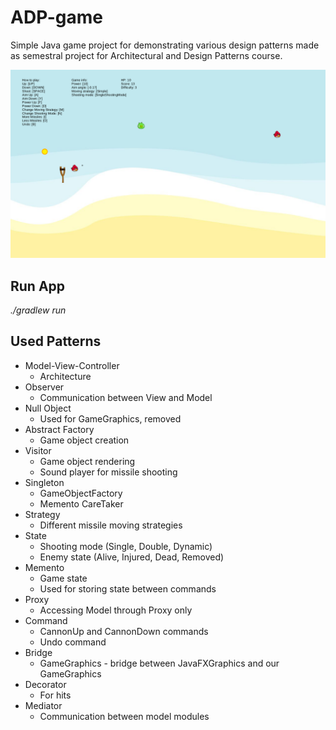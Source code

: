 # ADP-game

Simple Java game project for demonstrating various design patterns made as semestral project for Architectural and Design Patterns course.

![alt text](public/images/image.png)

## Run App

*./gradlew run*


## Used Patterns

- Model-View-Controller
  - Architecture
- Observer
  - Communication between View and Model
- Null Object
  - Used for GameGraphics, removed
- Abstract Factory
  - Game object creation
- Visitor
  - Game object rendering
  - Sound player for missile shooting
- Singleton
  - GameObjectFactory
  - Memento CareTaker
- Strategy
  - Different missile moving strategies
- State
  - Shooting mode (Single, Double, Dynamic)
  - Enemy state (Alive, Injured, Dead, Removed)
- Memento
  - Game state
  - Used for storing state between commands
- Proxy
  - Accessing Model through Proxy only
- Command
  - CannonUp and CannonDown commands
  - Undo command
- Bridge
  - GameGraphics - bridge between JavaFXGraphics and our GameGraphics
- Decorator
  - For hits
- Mediator 
  - Communication between model modules